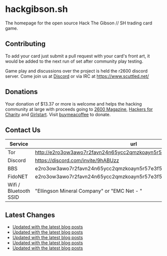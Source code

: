 # hackgibson.sh
The homepage for the open source Hack The Gibson // SH trading card game.


## Contributing

To add your card just submit a pull request with your card's front art, it would be added to the next run of set after community play testing.

Game play and discussions over the project is held the r2600 discord server. Come join us at [Discord](https://discord.com/invite/9hABUzz) or via IRC at https://www.scuttled.net/


## Donations

Your donation of $13.37 or more is welcome and helps the hacking community at large with proceeds going to [2600 Magazine](https://2600.com/), [Hackers for Charity](https://hackersforcharity.org) and [Girlstart](https://girlstart.org).  Visit [buymeacoffee](https://www.buymeacoffee.com/hackgibson.sh) to donate.


## Contact Us

Service | url
-|-
Tor | http://e2ro3ow3awo7r2favn24n65ycc2qmzkoayn5r57e3f56nvjwdcgg32ad.onion
Discord | https://discord.com/invite/9hABUzz
BBS | e2ro3ow3awo7r2favn24n65ycc2qmzkoayn5r57e3f56nvjwdcgg32ad.onion:23
FidoNET | e2ro3ow3awo7r2favn24n65ycc2qmzkoayn5r57e3f56nvjwdcgg32ad.onion:24554
Wifi / Bluetooth SSID | "Ellingson Mineral Company" or "EMC Net - <fidonet address>"

## Latest Changes
<!-- BLOG-POST-LIST:START -->
- [Updated with the latest blog posts](https://github.com/DFW2600/hackgibson.sh/commit/f112f5bd13478cf8d6c1a54a9062c52f255095d3)
- [Updated with the latest blog posts](https://github.com/DFW2600/hackgibson.sh/commit/fb4885d03516916e19aca95df2bd69f155f2bc93)
- [Updated with the latest blog posts](https://github.com/DFW2600/hackgibson.sh/commit/3ad07a923ca238832b2cfc81111c34403412932e)
- [Updated with the latest blog posts](https://github.com/DFW2600/hackgibson.sh/commit/3221e42f9ccb8e900cb2fd386a0e147cccc24990)
- [Updated with the latest blog posts](https://github.com/DFW2600/hackgibson.sh/commit/5c7561c4a3ca5b9ca08cf5e00d8c3a2b8ad3908b)
<!-- BLOG-POST-LIST:END -->

